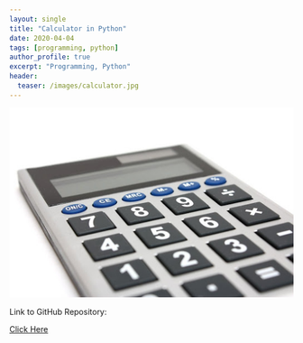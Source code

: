 ```yaml
---
layout: single
title: "Calculator in Python"
date: 2020-04-04
tags: [programming, python]
author_profile: true
excerpt: "Programming, Python"
header:
  teaser: /images/calculator.jpg
---
```

![Calculator](/images/calculator.jpg "Calculator in Python")

Link to GitHub Repository:

[Click Here](https://github.com/davidsuffolk/Python-Calculator)
